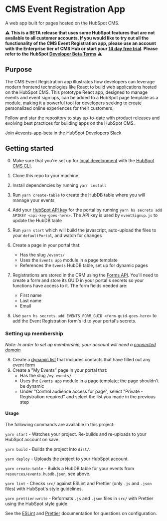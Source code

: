 # CMS Event Registration App

A web app built for pages hosted on the HubSpot CMS.

⚠️ **This is a BETA release that uses some HubSpot features that are not available to all customer accounts. If you would like to try out all the functionality of the CMS Event Registration app, please use an account with the Enterprise tier of CMS Hub or start your [14 day free trial](https://www.hubspot.com/pricing/cms). Please refer to the HubSpot [Developer Beta Terms](https://legal.hubspot.com/developerbetaterms)** ⚠️

## Purpose

The CMS Event Registration app illustrates how developers can leverage modern frontend technologies like React to build web applications hosted on the HubSpot CMS. This prototype React app, designed to manage events and event sign ups, can be added to a HubSpot page template as a module, making it a powerful tool for developers seeking to create personalized online experiences for their customers.

Follow and star the repository to stay up-to-date with product releases and evolving best practices for building apps on the HubSpot CMS.

Join [#events-app-beta](https://hubspotdev.slack.com/archives/C011GFF8KNZ) in the HubSpot Developers Slack

## Getting started

0. Make sure that you're set up for [local development](https://designers.hubspot.com/tutorials/getting-started) with the [HubSpot CMS CLI](https://designers.hubspot.com/docs/developer-reference/local-development-cms-cli).
1. Clone this repo to your machine
2. Install dependencies by running `yarn install`
3. Run `yarn create-table` to create the HubDB table where you will manage your events
4. Add your [HubSpot API key](https://knowledge.hubspot.com/integrations/how-do-i-get-my-hubspot-api-key) for the portal by running `yarn hs secrets add APIKEY <api-key-goes-here>`. The API key is used by `eventSignup.js` to update the HubDB table
5. Run `yarn start` which will build the javascript, auto-upload the files to your `defaultPortal`, and watch for changes
6. Create a page in your portal that:

   - Has the slug `/events/`
   - Uses the `Events app` module in a page template
   - References the `Events` HubDB table, set up for dynamic pages

7. Registrations are stored in the CRM using the [Forms API](https://developers.hubspot.com/docs/methods/forms/forms_overview). You'll need to create a form and store its GUID in your portal's secrets so your functions have access to it. The form fields needed are:
   - First name
   - Last name
   - Email

8. Use `yarn hs secrets add EVENTS_FORM_GUID <form-guid-goes-here>` to add the Event Registration form's id to your portal's secrets.

### Setting up membership

_Note: In order to set up membership, your account will need a [connected domain](https://knowledge.hubspot.com/cos-general/connect-a-domain-to-hubspot)_

8. Create a [dynamic list](https://app.hubspot.com/l/contacts/lists) that includes contacts that have filled out any event form
9. Create a "My Events" page in your portal that:
   - Has the slug `/my-events/`
   - Uses the `Events app` module in a page template; the page shouldn't be dynamic
   - Under "Control audience access for page", select "Private - Registration required" and select the list you made in the previous step

#### Usage

The following commands are available in this project:

`yarn start` - Watches your project. Re-builds and re-uploads to your HubSpot account on save.

`yarn build` - Builds the project into `dist/`.

`yarn deploy` - Uploads the project to your HubSpot account.

`yarn create-table` - Builds a HubDB table for your events from `resources/events.hubdb.json`, see above.

`yarn lint` - Checks `src/` against ESLint and Prettier (only `.js` and `.json` files) with HubSpot's style guidelines.

`yarn prettier:write` - Reformats `.js` and `.json` files in `src/` with Prettier using the HubSpot style guide.

See the [ESLint](https://eslint.org/docs/user-guide/configuring) and [Prettier](https://prettier.io/docs/en/configuration.html) documentation for questions on configuration.
